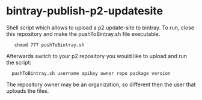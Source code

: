 bintray-publish-p2-updatesite
=============================

Shell script which allows to upload a p2 update-site to bintray. To run, close this repository and make the pushToBintray.sh file executable.
```
   chmod 777 pushToBintray.sh
```  
Afterwards switch to your p2 repository you would like to upload and run the script:
```
  pushToBintray.sh username apikey owner repo package version
```

The repository owner may be an organization, so different then the user that uploads the files.

